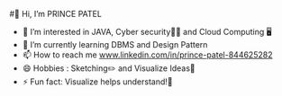 #👋 Hi, I’m PRINCE PATEL
- 👀 I’m interested in JAVA, Cyber security👨‍💻 and Cloud Computing 🖥 
- 🌱 I’m currently learning DBMS and Design Pattern 
- 📫 How to reach me www.linkedin.com/in/prince-patel-844625282
- 😄 Hobbies : Sketching✏️ and Visualize Ideas🤔
- ⚡ Fun fact: Visualize helps understand!🧠

<!---
pdeu-princepatel/pdeu-princepatel is a ✨ special ✨ repository because its `README.md` (this file) appears on your GitHub profile.
You can click the Preview link to take a look at your changes.
--->
